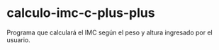 # calculo-imc-c-plus-plus
 Programa que calculará el IMC según el peso y altura ingresado por el usuario.
